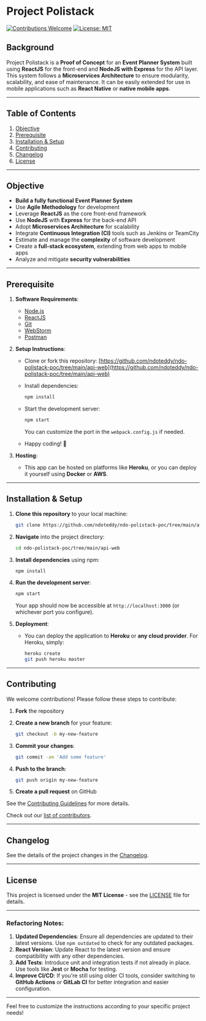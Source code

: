 

# Project Polistack



[![Contributions Welcome](https://img.shields.io/badge/contributions-welcome-brightgreen.svg?style=flat)](https://github.com/ndoteddy/ndo-polistack-poc/tree/main/api-web/issues)
[![License: MIT](https://img.shields.io/badge/License-MIT-yellow.svg)](https://opensource.org/licenses/MIT)

## Background

Project Polistack is a **Proof of Concept** for an **Event Planner System** built using **ReactJS** for the front-end and **NodeJS with Express** for the API layer. This system follows a **Microservices Architecture** to ensure modularity, scalability, and ease of maintenance. It can be easily extended for use in mobile applications such as **React Native** or **native mobile apps**.

---

## Table of Contents

1. [Objective](#objective)
2. [Prerequisite](#prerequisite)
3. [Installation & Setup](#installation--setup)
4. [Contributing](#contributing)
5. [Changelog](#changelog)
6. [License](#license)

---

## Objective

* **Build a fully functional Event Planner System**
* Use **Agile Methodology** for development
* Leverage **ReactJS** as the core front-end framework
* Use **NodeJS** with **Express** for the back-end API
* Adopt **Microservices Architecture** for scalability
* Integrate **Continuous Integration (CI)** tools such as Jenkins or TeamCity
* Estimate and manage the **complexity** of software development
* Create a **full-stack ecosystem**, extending from web apps to mobile apps
* Analyze and mitigate **security vulnerabilities**

---

## Prerequisite

1. **Software Requirements**:

   * [Node.js](https://nodejs.org/en/)
   * [ReactJS](https://reactjs.org/tutorial/tutorial.html)
   * [Git](https://git-scm.com/download/win)
   * [WebStorm](https://www.jetbrains.com/webstorm/)
   * [Postman](https://www.getpostman.com/)

2. **Setup Instructions**:

   * Clone or fork this repository:
     [https://github.com/ndoteddy/ndo-polistack-poc/tree/main/api-web](https://github.com/ndoteddy/ndo-polistack-poc/tree/main/api-web)
   * Install dependencies:

     ```bash
     npm install
     ```
   * Start the development server:

     ```bash
     npm start
     ```

     You can customize the port in the `webpack.config.js` if needed.
   * Happy coding! 🚀

3. **Hosting**:

   * This app can be hosted on platforms like **Heroku**, or you can deploy it yourself using **Docker** or **AWS**.

---

## Installation & Setup

1. **Clone this repository** to your local machine:

   ```bash
   git clone https://github.com/ndoteddy/ndo-polistack-poc/tree/main/api-web.git
   ```

2. **Navigate** into the project directory:

   ```bash
   cd ndo-polistack-poc/tree/main/api-web
   ```

3. **Install dependencies** using npm:

   ```bash
   npm install
   ```

4. **Run the development server**:

   ```bash
   npm start
   ```

   Your app should now be accessible at `http://localhost:3000` (or whichever port you configure).

5. **Deployment**:

   * You can deploy the application to **Heroku** or **any cloud provider**. For Heroku, simply:

     ```bash
     heroku create
     git push heroku master
     ```

---

## Contributing

We welcome contributions! Please follow these steps to contribute:

1. **Fork** the repository
2. **Create a new branch** for your feature:

   ```bash
   git checkout -b my-new-feature
   ```
3. **Commit your changes**:

   ```bash
   git commit -am 'Add some feature'
   ```
4. **Push to the branch**:

   ```bash
   git push origin my-new-feature
   ```
5. **Create a pull request** on GitHub

See the [Contributing Guidelines](CONTRIBUTING.md) for more details.

Check out our [list of contributors](https://github.com/ndoteddy/ndo-polistack-poc/tree/main/api-web/graphs/contributors).

---

## Changelog

See the details of the project changes in the [Changelog](CHANGELOG.md).

---

## License

This project is licensed under the **MIT License** - see the [LICENSE](LICENSE) file for details.

---

### Refactoring Notes:

1. **Updated Dependencies**: Ensure all dependencies are updated to their latest versions. Use `npm outdated` to check for any outdated packages.
2. **React Version**: Update React to the latest version and ensure compatibility with any other dependencies.
3. **Add Tests**: Introduce unit and integration tests if not already in place. Use tools like **Jest** or **Mocha** for testing.
4. **Improve CI/CD**: If you're still using older CI tools, consider switching to **GitHub Actions** or **GitLab CI** for better integration and easier configuration.

---

Feel free to customize the instructions according to your specific project needs!
